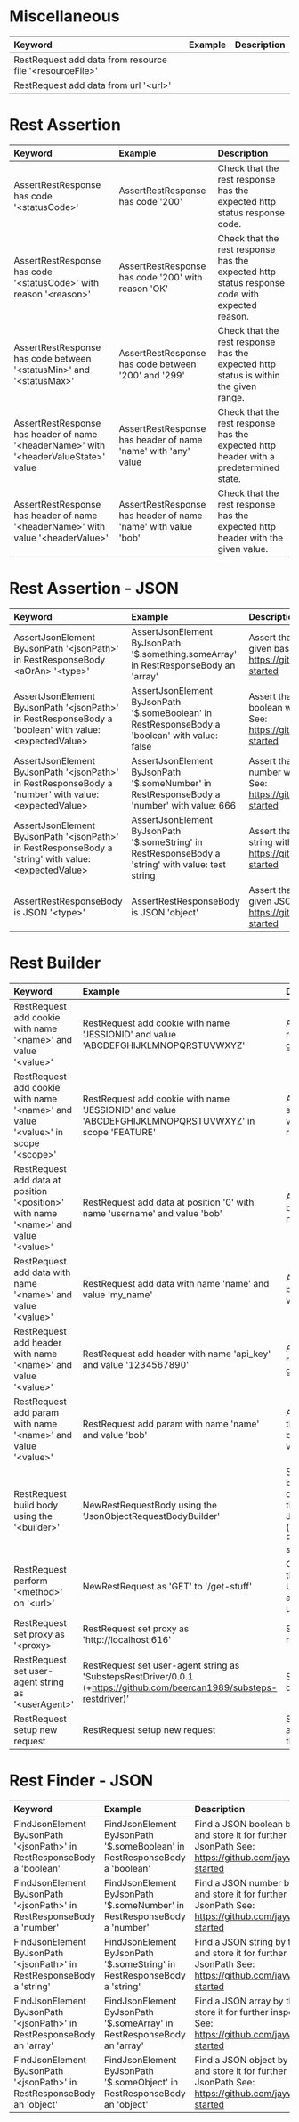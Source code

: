 Miscellaneous
==========
| **Keyword**  | **Example**  | **Description** |
| :------------ |:---------------| :-----|
| RestRequest add data from resource file '&lt;resourceFile&gt;' |  |  |
| RestRequest add data from url '&lt;url&gt;' |  |  |
Rest Assertion
==========
| **Keyword**  | **Example**  | **Description** |
| :------------ |:---------------| :-----|
| AssertRestResponse has code '&lt;statusCode&gt;' | AssertRestResponse has code '200' | Check that the rest response has the expected http status response code. |
| AssertRestResponse has code '&lt;statusCode&gt;' with reason '&lt;reason&gt;' | AssertRestResponse has code '200' with reason 'OK' | Check that the rest response has the expected http status response code with expected reason. |
| AssertRestResponse has code between '&lt;statusMin&gt;' and '&lt;statusMax&gt;' | AssertRestResponse has code between '200' and '299' | Check that the rest response has the expected http status is within the given range. |
| AssertRestResponse has header of name '&lt;headerName&gt;' with '&lt;headerValueState&gt;' value | AssertRestResponse has header of name 'name' with 'any' value | Check that the rest response has the expected http header with a predetermined state. |
| AssertRestResponse has header of name '&lt;headerName&gt;' with value '&lt;headerValue&gt;' | AssertRestResponse has header of name 'name' with value 'bob' | Check that the rest response has the expected http header with the given value. |
Rest Assertion - JSON
==========
| **Keyword**  | **Example**  | **Description** |
| :------------ |:---------------| :-----|
| AssertJsonElement ByJsonPath '&lt;jsonPath&gt;' in RestResponseBody &lt;aOrAn&gt; '&lt;type&gt;' | AssertJsonElement ByJsonPath '$.something.someArray' in RestResponseBody an 'array' | Assert that at the given JsonPath there is the given base JSON type.  For JsonPath See: https://github.com/jayway/JsonPath#getting-started |
| AssertJsonElement ByJsonPath '&lt;jsonPath&gt;' in RestResponseBody a 'boolean' with value: &lt;expectedValue&gt; | AssertJsonElement ByJsonPath '$.someBoolean' in RestResponseBody a 'boolean' with value: false | Assert that at the given JsonPath there is a boolean with the given value.  For JsonPath See: https://github.com/jayway/JsonPath#getting-started |
| AssertJsonElement ByJsonPath '&lt;jsonPath&gt;' in RestResponseBody a 'number' with value: &lt;expectedValue&gt; | AssertJsonElement ByJsonPath '$.someNumber' in RestResponseBody a 'number' with value: 666 | Assert that at the given JsonPath there is a number with the given value.  For JsonPath See: https://github.com/jayway/JsonPath#getting-started |
| AssertJsonElement ByJsonPath '&lt;jsonPath&gt;' in RestResponseBody a 'string' with value: &lt;expectedValue&gt; | AssertJsonElement ByJsonPath '$.someString' in RestResponseBody a 'string' with value: test string | Assert that at the given JsonPath there is a string with the given value.  For JsonPath See: https://github.com/jayway/JsonPath#getting-started |
| AssertRestResponseBody is JSON '&lt;type&gt;' | AssertRestResponseBody is JSON 'object' | Assert that the rest response body is the given JSON base type.  For JsonPath See: https://github.com/jayway/JsonPath#getting-started |
Rest Builder
==========
| **Keyword**  | **Example**  | **Description** |
| :------------ |:---------------| :-----|
| RestRequest add cookie with name '&lt;name&gt;' and value '&lt;value&gt;' | RestRequest add cookie with name 'JESSIONID' and value 'ABCDEFGHIJKLMNOPQRSTUVWXYZ' | Add a cookie to the current rest request being built with the given name and value |
| RestRequest add cookie with name '&lt;name&gt;' and value '&lt;value&gt;' in scope '&lt;scope&gt;' | RestRequest add cookie with name 'JESSIONID' and value 'ABCDEFGHIJKLMNOPQRSTUVWXYZ' in scope 'FEATURE' | Add a cookie to the given scope with the given name and value, and will be used in any request until the scope expires. |
| RestRequest add data at position '&lt;position&gt;' with name '&lt;name&gt;' and value '&lt;value&gt;' | RestRequest add data at position '0' with name 'username' and value 'bob' | Add data to the current request being build, at a position with name and value provided. |
| RestRequest add data with name '&lt;name&gt;' and value '&lt;value&gt;' | RestRequest add data with name 'name' and value 'my_name' | Add data to the current request being built, with the name and value provided. |
| RestRequest add header with name '&lt;name&gt;' and value '&lt;value&gt;' | RestRequest add header with name 'api_key' and value '1234567890' | Add a header to the current rest request being built with the given name and value |
| RestRequest add param with name '&lt;name&gt;' and value '&lt;value&gt;' | RestRequest add param with name 'name' and value 'bob' | Add a parameter to the url for the current rest request being built with the given name and value |
| RestRequest build body using the '&lt;builder&gt;' | NewRestRequestBody using the 'JsonObjectRequestBodyBuilder' | Select the type of rest request body builder to be used in the current scenario. Currently there is only support  for JsonObjectRequestBodyBuilder (key pairs in json format) and FormRequestBodyBuilder (form submission format). |
| RestRequest perform '&lt;method&gt;' on '&lt;url&gt;' | NewRestRequest as 'GET' to '/get-stuff' | Create a new rest request using the given HTTP method and URL. The URL can either be absolute or relative to the  base url in the properties. |
| RestRequest set proxy as '&lt;proxy&gt;' | RestRequest set proxy as 'http://localhost:616' | Set the proxy for the current rest request. |
| RestRequest set user-agent string as '&lt;userAgent&gt;' | RestRequest set user-agent string as 'SubstepsRestDriver/0.0.1 (+https://github.com/beercan1989/substeps-restdriver)' | Set the user agent string for the current rest request. |
| RestRequest setup new request | RestRequest setup new request | Setups up a new rest request and throws away any that are in the current scenario scope. |
Rest Finder - JSON
==========
| **Keyword**  | **Example**  | **Description** |
| :------------ |:---------------| :-----|
| FindJsonElement ByJsonPath '&lt;jsonPath&gt;' in RestResponseBody a 'boolean' | FindJsonElement ByJsonPath '$.someBoolean' in RestResponseBody a 'boolean' | Find a JSON boolean by the given JsonPath and store it for further inspection.  For JsonPath See: https://github.com/jayway/JsonPath#getting-started |
| FindJsonElement ByJsonPath '&lt;jsonPath&gt;' in RestResponseBody a 'number' | FindJsonElement ByJsonPath '$.someNumber' in RestResponseBody a 'number' | Find a JSON number by the given JsonPath and store it for further inspection.  For JsonPath See: https://github.com/jayway/JsonPath#getting-started |
| FindJsonElement ByJsonPath '&lt;jsonPath&gt;' in RestResponseBody a 'string' | FindJsonElement ByJsonPath '$.someString' in RestResponseBody a 'string' | Find a JSON string by the given JsonPath and store it for further inspection.  For JsonPath See: https://github.com/jayway/JsonPath#getting-started |
| FindJsonElement ByJsonPath '&lt;jsonPath&gt;' in RestResponseBody an 'array' | FindJsonElement ByJsonPath '$.someArray' in RestResponseBody an 'array' | Find a JSON array by the given JsonPath and store it for further inspection.  For JsonPath See: https://github.com/jayway/JsonPath#getting-started |
| FindJsonElement ByJsonPath '&lt;jsonPath&gt;' in RestResponseBody an 'object' | FindJsonElement ByJsonPath '$.someObject' in RestResponseBody an 'object' | Find a JSON object by the given JsonPath and store it for further inspection.  For JsonPath See: https://github.com/jayway/JsonPath#getting-started |
</table></body></html>